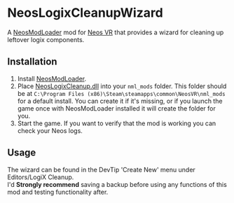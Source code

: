 # NeosLogixCleanupWizard

A [NeosModLoader](https://github.com/zkxs/NeosModLoader) mod for [Neos VR](https://neos.com/) that provides a wizard for cleaning up leftover logix components.

## Installation
1. Install [NeosModLoader](https://github.com/zkxs/NeosModLoader).
2. Place [NeosLogixCleanup.dll](https://github.com/XDelta/NeosLogixCleanupWizard/releases/latest/download/NeosLogixCleanupWizard.dll) into your `nml_mods` folder. This folder should be at `C:\Program Files (x86)\Steam\steamapps\common\NeosVR\nml_mods` for a default install. You can create it if it's missing, or if you launch the game once with NeosModLoader installed it will create the folder for you.
3. Start the game. If you want to verify that the mod is working you can check your Neos logs.

## Usage
The wizard can be found in the DevTip 'Create New' menu under Editors/LogiX Cleanup. <br>
I'd **Strongly recommend** saving a backup before using any functions of this mod and testing functionality after.